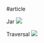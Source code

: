 #article

Jar
![](data/static/old/someday_maybe/articles/про%20recursed/Untitled.png)

Traversal
![](data/static/old/someday_maybe/articles/про%20recursed/Untitled%201.png)